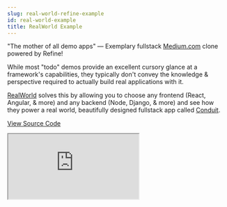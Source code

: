 ```yaml
---
slug: real-world-refine-example
id: real-world-example
title: RealWorld Example
---
```


"The mother of all demo apps" — Exemplary fullstack [Medium.com](https://medium.com/) clone powered by Refine!

While most "todo" demos provide an excellent cursory glance at a framework's capabilities, they typically don't convey the knowledge & perspective required to actually build real applications with it.

[RealWorld](https://github.com/gothinkster/realworld) solves this by allowing you to choose any frontend (React, Angular, & more) and any backend (Node, Django, & more) and see how they power a real world, beautifully designed fullstack app called [Conduit](https://demo.realworld.io/#/).

[View Source Code](https://github.com/pankod/refine/tree/master/examples/real-world-example)

<iframe loading="lazy" src="https://stackblitz.com//github/pankod/refine/tree/master/examples/real-world-example?embed=1&view=preview&theme=dark&preset=node"
    style={{width: "100%", height:"80vh", border: "0px", borderRadius: "8px", overflow:"hidden"}}
    title="refine-tutorial"
></iframe>
